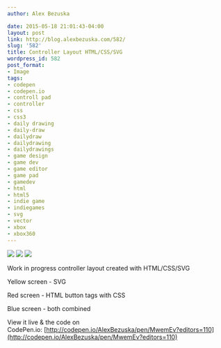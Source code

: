 ```yaml
---
author: Alex Bezuska

date: 2015-05-18 21:01:43-04:00
layout: post
link: http://blog.alexbezuska.com/582/
slug: '582'
title: Controller Layout HTML/CSS/SVG
wordpress_id: 582
post_format:
- Image
tags:
- codepen
- codepen.io
- controll pad
- controller
- css
- css3
- daily drawing
- daily-draw
- dailydraw
- dailydrawing
- dailydrawings
- game design
- game dev
- game editor
- game pad
- gamedev
- html
- html5
- indie game
- indiegames
- svg
- vector
- xbox
- xbox360
---
```


![](/images/2015/05/tumblr_nokd2v07711u11b0ro3_1280.png)
![](/images/2015/05/tumblr_nokd2v07711u11b0ro2_1280.png)
![](/images/2015/05/tumblr_nokd2v07711u11b0ro1_1280.png)

Work in progress controller layout created with HTML/CSS/SVG

Yellow screen - SVG

Red screen - HTML button tags with CSS

Blue screen - both combined



View it live & the code on CodePen.io: [http://codepen.io/AlexBezuska/pen/MwemEv?editors=110](http://codepen.io/AlexBezuska/pen/MwemEv?editors=110)
